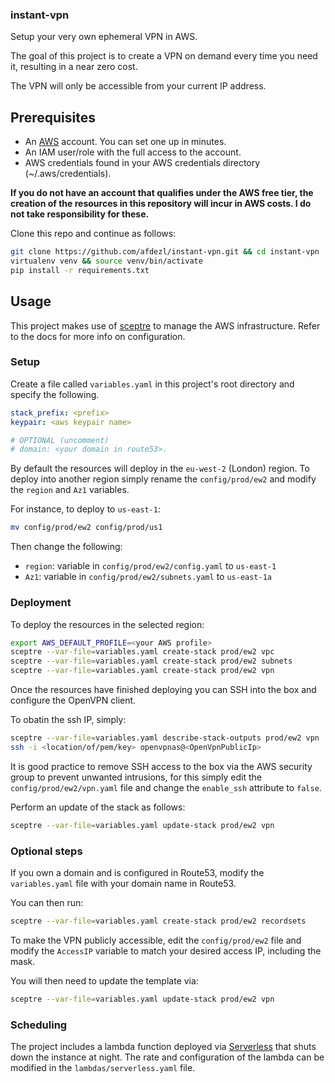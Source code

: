 ### instant-vpn

Setup your very own ephemeral VPN in AWS.

The goal of this project is to create a VPN on demand every time you need it, resulting in a near zero cost.

The VPN will only be accessible from your current IP address.

## Prerequisites

* An [AWS](https://aws.amazon.com/) account. You can set one up in minutes.
* An IAM user/role with the full access to the account.
* AWS credentials found in your AWS credentials directory (~/.aws/credentials).

**If you do not have an account that qualifies under the AWS free tier, the creation of the resources in this repository will incur in AWS costs. I do not take responsibility for these.**

Clone this repo and continue as follows:

```bash
git clone https://github.com/afdezl/instant-vpn.git && cd instant-vpn
virtualenv venv && source venv/bin/activate
pip install -r requirements.txt
```

## Usage

This project makes use of [sceptre](https://github.com/cloudreach/sceptre) to manage the AWS infrastructure. Refer to the docs for more info on configuration.

### Setup

Create a file called `variables.yaml` in this project's root directory and specify the following.

```yaml
stack_prefix: <prefix>
keypair: <aws keypair name>

# OPTIONAL (uncomment)
# domain: <your domain in route53>.
```

By default the resources will deploy in the `eu-west-2` (London) region. To deploy into another region simply rename the `config/prod/ew2` and modify the `region` and `Az1` variables.

For instance, to deploy to `us-east-1`:

```bash
mv config/prod/ew2 config/prod/us1
```

Then change the following:
* `region`: variable in `config/prod/ew2/config.yaml` to `us-east-1`
* `Az1`: variable in `config/prod/ew2/subnets.yaml` to `us-east-1a`

### Deployment

To deploy the resources in the selected region:

```bash
export AWS_DEFAULT_PROFILE=<your AWS profile>
sceptre --var-file=variables.yaml create-stack prod/ew2 vpc
sceptre --var-file=variables.yaml create-stack prod/ew2 subnets
sceptre --var-file=variables.yaml create-stack prod/ew2 vpn
```

Once the resources have finished deploying you can SSH into the box and configure the OpenVPN client.

To obatin the ssh IP, simply:

```bash
sceptre --var-file=variables.yaml describe-stack-outputs prod/ew2 vpn
ssh -i <location/of/pem/key> openvpnas@<OpenVpnPublicIp>
```

It is good practice to remove SSH access to the box via the AWS security group to prevent unwanted intrusions, for this simply edit the `config/prod/ew2/vpn.yaml` file and change the `enable_ssh` attribute to `false`.

Perform an update of the stack as follows:

```bash
sceptre --var-file=variables.yaml update-stack prod/ew2 vpn
```

### Optional steps

If you own a domain and is configured in Route53, modify the `variables.yaml` file with your domain name in Route53.

You can then run:

```bash
sceptre --var-file=variables.yaml create-stack prod/ew2 recordsets
```

To make the VPN publicly accessible, edit the `config/prod/ew2` file and modify the `AccessIP` variable to match your desired access IP, including the mask.

You will then need to update the template via:

```bash
sceptre --var-file=variables.yaml update-stack prod/ew2 vpn
```


### Scheduling

The project includes a lambda function deployed via [Serverless](https://serverless.com/) that shuts down the instance at night. The rate and configuration of the lambda can be modified in the `lambdas/serverless.yaml` file.
